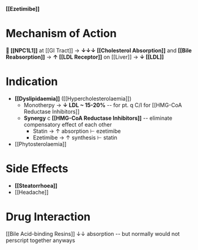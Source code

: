 **[[Ezetimibe]]**

# Mechanism of Action
** [[NPC1L1]]** at [[GI Tract]] → **↓↓↓ [[Cholesterol Absorption]]** and **[[Bile Reabsorption]]** → **↑ [[LDL Receptor]]** on [[Liver]] → **↓ [[LDL]]**

# Indication
- **[[Dyslipidaemia]]** ([[Hypercholesterolaemia]])
	- Monotherpy → **↓ LDL ~ 15-20%** -- for pt. q C/I for [[HMG-CoA Reductase Inhibitors]]
	- **Synergy** c **[[HMG-CoA Reductase Inhibitors]]** -- eliminate compensatory effect of each other
		- Statin → ↑ absorption ⊢ ezetimibe
		- Ezetimibe → ↑ synthesis ⊢ statin
- [[Phytosterolaemia]]

# Side Effects
- **[[Steatorrhoea]]**
- [[Headache]]

# Drug Interaction
[[Bile Acid-binding Resins]] ↓↓ absorption -- but normally would not perscript together anyways